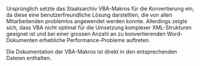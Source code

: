 Ursprünglich setzte das Staatsarchiv VBA-Makros für die Konvertierung ein, da diese eine benutzerfreundliche Lösung darstellten, die von allen Mitarbeitenden problemlos angewendet werden konnte. Allerdings zeigte sich, dass VBA nicht optimal für die Umsetzung komplexer XML-Strukturen geeignet ist und bei einer grossen Anzahl an zu konvertierenden Word-Dokumenten erhebliche Performance-Probleme auftreten. 

Die Dokumentation der VBA-Makros ist direkt in den entsprechenden Dateien enthalten. 
